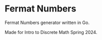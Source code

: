 # Fermat Numbers
Fermat Numbers generator written in Go.

Made for Intro to Discrete Math Spring 2024.
